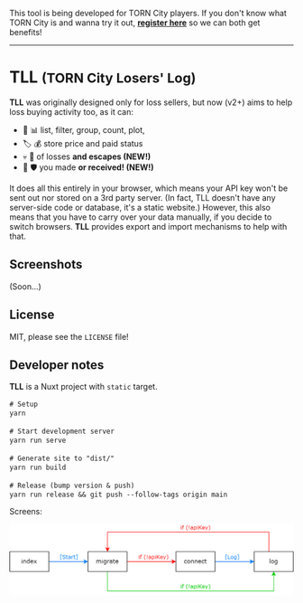 This tool is being developed for TORN City players. If you don't know what TORN City is and wanna try it out, **[register here](https://www.torn.com/2413874)** so we can both get benefits!

---

# TLL <small>(TORN City Losers' Log)</small>

**TLL** was originally designed only for loss sellers, but now (v2+) aims to help loss buying activity too, as it can:

- 🧾 📊 list, filter, group, count, plot,
- 🏷️ 💰 store price and paid status
- 💀 🏃 of losses **and escapes (NEW!)**
- 🎯 🛡️ you made **or received! (NEW!)**

It does all this entirely in your browser, which means your API key won't be sent out nor stored on a 3rd party server. (In fact, TLL doesn't have any server-side code or database, it's a static website.) However, this also means that you have to carry over your data manually, if you decide to switch browsers. **TLL** provides export and import mechanisms to help with that.


## Screenshots

(Soon...)


## License

MIT, please see the `LICENSE` file!


## Developer notes

**TLL** is a Nuxt project with `static` target.

```
# Setup
yarn

# Start development server
yarn run serve

# Generate site to "dist/"
yarn run build

# Release (bump version & push)
yarn run release && git push --follow-tags origin main
```

Screens:

![](gfx/screens.png)
